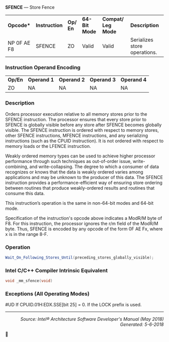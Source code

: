 <b>SFENCE</b> — Store Fence
<table>
	<tr>
		<td><b>Opcode*</b></td>
		<td><b>Instruction</b></td>
		<td><b>Op/ En</b></td>
		<td><b>64-Bit Mode</b></td>
		<td><b>Compat/ Leg Mode</b></td>
		<td><b>Description</b></td>
	</tr>
	<tr>
		<td>NP 0F AE F8</td>
		<td>SFENCE</td>
		<td>ZO</td>
		<td>Valid</td>
		<td>Valid</td>
		<td>Serializes store operations.</td>
	</tr>
</table>


### Instruction Operand Encoding
<table>
	<tr>
		<td><b>Op/En</b></td>
		<td><b>Operand 1</b></td>
		<td><b>Operand 2</b></td>
		<td><b>Operand 3</b></td>
		<td><b>Operand 4</b></td>
	</tr>
	<tr>
		<td>ZO</td>
		<td>NA</td>
		<td>NA</td>
		<td>NA</td>
		<td>NA</td>
	</tr>
</table>


### Description
Orders processor execution relative to all memory stores prior to the SFENCE instruction. The processor ensures
that every store prior to SFENCE is globally visible before any store after SFENCE becomes globally visible. The
SFENCE instruction is ordered with respect to memory stores, other SFENCE instructions, MFENCE instructions,
and any serializing instructions (such as the CPUID instruction). It is not ordered with respect to memory loads or
the LFENCE instruction.

Weakly ordered memory types can be used to achieve higher processor performance through such techniques as
out-of-order issue, write-combining, and write-collapsing. The degree to which a consumer of data recognizes or
knows that the data is weakly ordered varies among applications and may be unknown to the producer of this data.
The SFENCE instruction provides a performance-efficient way of ensuring store ordering between routines that
produce weakly-ordered results and routines that consume this data.

This instruction’s operation is the same in non-64-bit modes and 64-bit mode.

Specification of the instruction's opcode above indicates a ModR/M byte of F8. For this instruction, the processor
ignores the r/m field of the ModR/M byte. Thus, SFENCE is encoded by any opcode of the form 0F AE Fx, where x
is in the range 8-F.

### Operation

```java
Wait_On_Following_Stores_Until(preceding_stores_globally_visible);
```
### Intel C/C++ Compiler Intrinsic Equivalent
```c
void _mm_sfence(void)
```
### Exceptions (All Operating Modes)

<p>#UD
If CPUID.01H:EDX.SSE[bit 25] = 0.
If the LOCK prefix is used.

 --- 
<p align="right"><i>Source: Intel® Architecture Software Developer's Manual (May 2018)<br>Generated: 5-6-2018</i></p>
